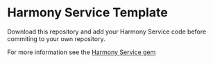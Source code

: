 # Harmony Service Template

Download this repository and add your Harmony Service code before commiting to your own repository.

For more information see the [Harmony Service gem](https://github.com/HarmonyMobile/harmony-service)
